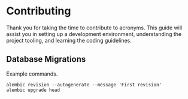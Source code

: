 # Contributing

Thank you for taking the time to contribute to acronyms. This guide will assist
you in setting up a development environment, understanding the project tooling,
and learning the coding guidelines.

## Database Migrations

Example commands.

```
alembic revision --autogenerate --message 'First revision'
alembic upgrade head
```
